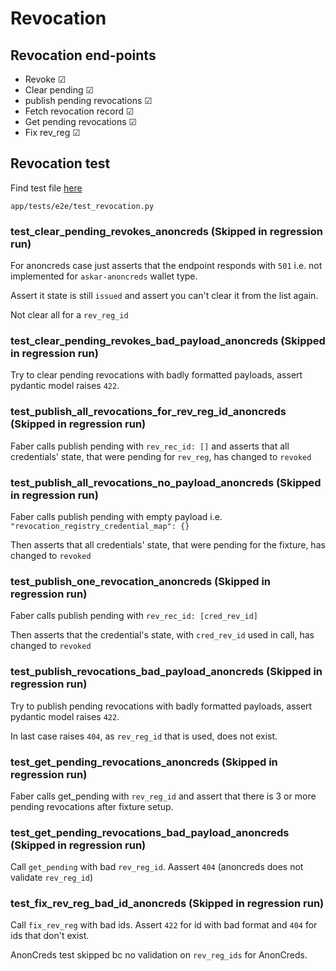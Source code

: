 # Revocation

## Revocation end-points

- Revoke &#x2611;
- Clear pending &#x2611;
- publish pending revocations &#x2611;
- Fetch revocation record &#x2611;
- Get pending revocations &#x2611;
- Fix rev_reg &#x2611;

## Revocation test

Find test file [here](/app/tests/e2e/test_revocation.py)

`app/tests/e2e/test_revocation.py`

### test_clear_pending_revokes_anoncreds (Skipped in regression run)

For anoncreds case just asserts that the endpoint responds with `501` i.e. not implemented for `askar-anoncreds` wallet type.

Assert it state is still `issued` and assert you can't clear it from the list again.

Not clear all for a `rev_reg_id`

### test_clear_pending_revokes_bad_payload_anoncreds (Skipped in regression run)

Try to clear pending revocations with badly formatted payloads, assert pydantic model raises `422`.

### test_publish_all_revocations_for_rev_reg_id_anoncreds (Skipped in regression run)

Faber calls publish pending with `rev_rec_id: []` and asserts that all credentials' state,
that were pending for `rev_reg`, has changed to `revoked`

### test_publish_all_revocations_no_payload_anoncreds (Skipped in regression run)

Faber calls publish pending with empty payload i.e. `"revocation_registry_credential_map": {}`

Then asserts that all credentials' state, that were pending for the fixture, has changed to `revoked`

### test_publish_one_revocation_anoncreds (Skipped in regression run)

Faber calls publish pending with `rev_rec_id: [cred_rev_id]`

Then asserts that the credential's state, with `cred_rev_id` used in call, has changed to `revoked`

### test_publish_revocations_bad_payload_anoncreds (Skipped in regression run)

Try to publish pending revocations with badly formatted payloads, assert pydantic model raises `422`.

In last case raises `404`, as `rev_reg_id` that is used, does not exist.

### test_get_pending_revocations_anoncreds (Skipped in regression run)

Faber calls get_pending with `rev_reg_id` and assert that there is 3 or more pending revocations after fixture setup.

### test_get_pending_revocations_bad_payload_anoncreds (Skipped in regression run)

Call `get_pending` with bad `rev_reg_id`. Aassert `404` (anoncreds does not validate `rev_reg_id`)

### test_fix_rev_reg_bad_id_anoncreds (Skipped in regression run)

Call `fix_rev_reg` with bad ids. Assert `422` for id with bad format and `404` for ids that don't exist.

AnonCreds test skipped bc no validation on `rev_reg_ids` for AnonCreds.
